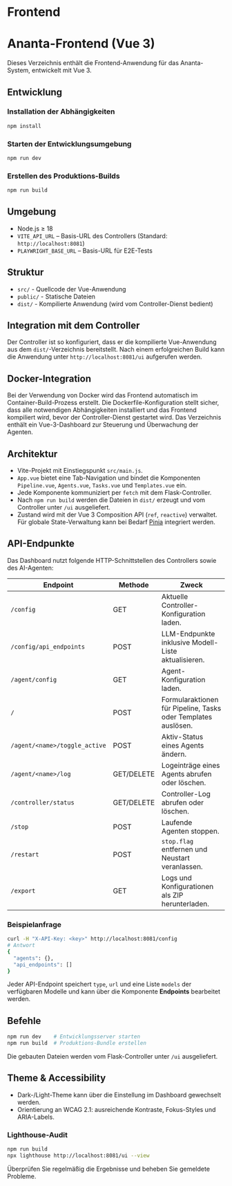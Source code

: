 # Frontend
# Ananta-Frontend (Vue 3)

Dieses Verzeichnis enthält die Frontend-Anwendung für das Ananta-System, entwickelt mit Vue 3.

## Entwicklung

### Installation der Abhängigkeiten

```bash
npm install
```

### Starten der Entwicklungsumgebung

```bash
npm run dev
```

### Erstellen des Produktions-Builds

```bash
npm run build
```

## Umgebung

- Node.js ≥ 18
- `VITE_API_URL` – Basis-URL des Controllers (Standard: `http://localhost:8081`)
- `PLAYWRIGHT_BASE_URL` – Basis-URL für E2E-Tests

## Struktur

- `src/` - Quellcode der Vue-Anwendung
- `public/` - Statische Dateien
- `dist/` - Kompilierte Anwendung (wird vom Controller-Dienst bedient)

## Integration mit dem Controller

Der Controller ist so konfiguriert, dass er die kompilierte Vue-Anwendung aus dem `dist/`-Verzeichnis bereitstellt. Nach einem erfolgreichen Build kann die Anwendung unter `http://localhost:8081/ui` aufgerufen werden.

## Docker-Integration

Bei der Verwendung von Docker wird das Frontend automatisch im Container-Build-Prozess erstellt. Die Dockerfile-Konfiguration stellt sicher, dass alle notwendigen Abhängigkeiten installiert und das Frontend kompiliert wird, bevor der Controller-Dienst gestartet wird.
Das Verzeichnis enthält ein Vue-3-Dashboard zur Steuerung und Überwachung der Agenten.

## Architektur

- Vite-Projekt mit Einstiegspunkt `src/main.js`.
- `App.vue` bietet eine Tab-Navigation und bindet die Komponenten `Pipeline.vue`, `Agents.vue`, `Tasks.vue` und `Templates.vue` ein.
- Jede Komponente kommuniziert per `fetch` mit dem Flask-Controller.
- Nach `npm run build` werden die Dateien in `dist/` erzeugt und vom Controller unter `/ui` ausgeliefert.
- Zustand wird mit der Vue 3 Composition API (`ref`, `reactive`) verwaltet. Für globale State-Verwaltung kann bei Bedarf [Pinia](https://pinia.vuejs.org/) integriert werden.

## API-Endpunkte

Das Dashboard nutzt folgende HTTP-Schnittstellen des Controllers sowie des AI-Agenten:

| Endpoint | Methode | Zweck |
|----------|--------|------|
| `/config` | GET | Aktuelle Controller-Konfiguration laden. |
| `/config/api_endpoints` | POST | LLM-Endpunkte inklusive Modell-Liste aktualisieren. |
| `/agent/config` | GET | Agent-Konfiguration laden. |
| `/` | POST | Formularaktionen für Pipeline, Tasks oder Templates auslösen. |
| `/agent/<name>/toggle_active` | POST | Aktiv-Status eines Agents ändern. |
| `/agent/<name>/log` | GET/DELETE | Logeinträge eines Agents abrufen oder löschen. |
| `/controller/status` | GET/DELETE | Controller-Log abrufen oder löschen. |
| `/stop` | POST | Laufende Agenten stoppen. |
| `/restart` | POST | `stop.flag` entfernen und Neustart veranlassen. |
| `/export` | GET | Logs und Konfigurationen als ZIP herunterladen. |

### Beispielanfrage

```bash
curl -H "X-API-Key: <key>" http://localhost:8081/config
# Antwort
{
  "agents": {},
  "api_endpoints": []
}
```

Jeder API-Endpoint speichert `type`, `url` und eine Liste `models` der verfügbaren Modelle und kann über die Komponente **Endpoints** bearbeitet werden.

## Befehle

```bash
npm run dev    # Entwicklungsserver starten
npm run build  # Produktions-Bundle erstellen
```

Die gebauten Dateien werden vom Flask-Controller unter `/ui` ausgeliefert.

## Theme & Accessibility

- Dark-/Light-Theme kann über die Einstellung im Dashboard gewechselt werden.
- Orientierung an WCAG 2.1: ausreichende Kontraste, Fokus-Styles und ARIA-Labels.

### Lighthouse-Audit

```bash
npm run build
npx lighthouse http://localhost:8081/ui --view
```

Überprüfen Sie regelmäßig die Ergebnisse und beheben Sie gemeldete Probleme.
